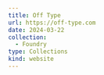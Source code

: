 ```yaml
---
title: Off Type
url: https://off-type.com
date: 2024-03-22
collection:
  - Foundry
type: Collections
kind: website
---
```

